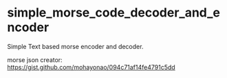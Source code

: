 # simple_morse_code_decoder_and_encoder
Simple Text based morse encoder and decoder.

morse json creator: https://gist.github.com/mohayonao/094c71af14fe4791c5dd
